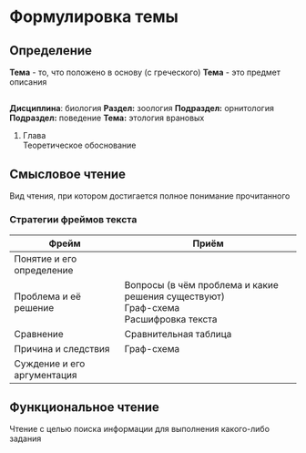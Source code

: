 # Формулировка темы

## Определение
**Тема** - то, что положено в основу (с греческого)
**Тема** - это предмет описания

## 
**Дисциплина**: биология
**Раздел:** зоология
**Подраздел:** орнитология
**Подраздел:** поведение
**Тема:** этология врановых

1. Глава<br>Теоретическое обоснование
## Смысловое чтение
Вид чтения, при котором достигается полное понимание прочитанного

### Стратегии фреймов текста
| Фрейм                       | Приём                                                                                   |
|-----------------------------|-----------------------------------------------------------------------------------------|
| Понятие и его определение   |                                                                                         |
| Проблема и её решение       | Вопросы (в чём проблема и какие решения существуют)<br>Граф-схема<br>Расшифровка текста |
| Сравнение                   | Сравнительная таблица                                                                   |
| Причина и следствия         | Граф-схема                                                                              |
| Суждение и его аргументация |


## Функциональное чтение
Чтение с целью поиска информации для выполнения какого-либо задания